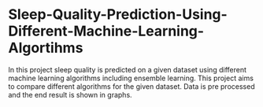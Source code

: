 # Sleep-Quality-Prediction-Using-Different-Machine-Learning-Algortihms
In this project sleep quality is predicted on a given dataset using different machine learning algorithms including ensemble learning. This project aims to compare different algorithms for the given dataset. Data is pre processed and the end result is shown in graphs.
